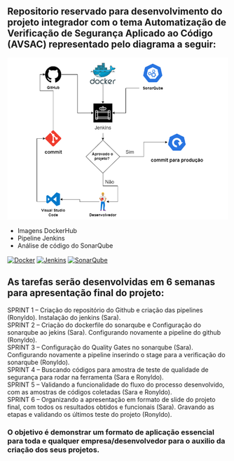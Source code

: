 ## Repositorio reservado para desenvolvimento do projeto integrador com o tema Automatização de Verificação de Segurança Aplicado ao Código (AVSAC) representado pelo diagrama a seguir:
![Diagrama](Estrutura/Diagrama.png)

- Imagens DockerHub
- Pipeline Jenkins  
- Análise de código do SonarQube

<div style="display: inline-block">
  <a href="https://hub.docker.com/" target="_blank"><img align="center" alt="Docker" src="https://img.shields.io/badge/Docker-2496ED?style=for-the-badge&logo=docker&logoColor=white"/></a>
<!--  <a href="https://kubernetes.io/docs/" target="_blank"><img align="center" alt="Kubernetes" src="https://img.shields.io/badge/Kubernetes-326CE5?style=for-the-badge&logo=kubernetes&logoColor=white"/></a> -->
  <a href="https://www.jenkins.io/doc/" target="_blank"><img align="center" alt="Jenkins" src="https://img.shields.io/badge/Jenkins-D24939?style=for-the-badge&logo=jenkins&logoColor=black"/></a>
  <a href="https://docs.sonarqube.org/" target="_blank"><img align="center" alt="SonarQube" src="https://img.shields.io/badge/SonarQube-4E9BCD?style=for-the-badge&logo=sonarqube&logoColor=white"/></a>
</div><br>

## As tarefas serão desenvolvidas em 6 semanas para apresentação final do projeto:
SPRINT 1 – Criação do repositório do Github e criação das pipelines (Ronyldo). Instalação do jenkins (Sara). <br>
SPRINT 2 – Criação do dockerfile do sonarqube e Configuração do sonarqube ao jekins (Sara). Configurando novamente a pipeline do github (Ronyldo).<br> 
SPRINT 3 – Configuração do Quality Gates no sonarqube (Sara). Configurando novamente a pipeline inserindo o stage para a verificação do sonarqube (Ronyldo).<br> 
SPRINT 4 – Buscando códigos para amostra de teste de qualidade de segurança para rodar na ferramenta (Sara e Ronyldo). <br>
SPRINT 5 – Validando a funcionalidade do fluxo do processo desenvolvido, com as amostras de códigos coletadas (Sara e Ronyldo).<br> 
SPRINT 6 – Organizando a apresentação em formato de slide do projeto final, com todos os resultados obtidos e funcionais (Sara). Gravando as etapas e validando os últimos teste do projeto (Ronyldo).<br>

### O objetivo é demonstrar um formato de aplicação essencial para toda e qualquer empresa/desenvolvedor para o auxilio da criação dos seus projetos.
